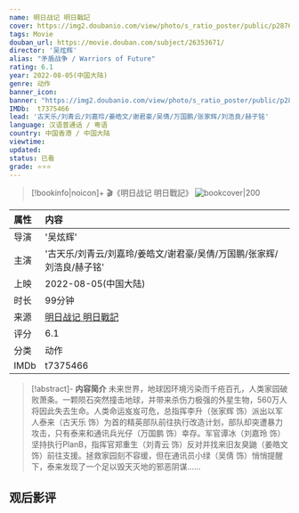 ```yaml
---
name: 明日战记 明日戰記
cover: https://img2.doubanio.com/view/photo/s_ratio_poster/public/p2876734663.jpg
tags: Movie
douban_url: https://movie.douban.com/subject/26353671/
director: '吴炫辉'
alias: "矛盾战争 / Warriors of Future"
rating: 6.1
year: 2022-08-05(中国大陆)
genre: 动作
banner_icon: 
banner: "https://img2.doubanio.com/view/photo/s_ratio_poster/public/p2876734663.jpg"
IMDb:  t7375466
lead: '古天乐/刘青云/刘嘉玲/姜皓文/谢君豪/吴倩/万国鹏/张家辉/刘浩良/赫子铭' 
language: 汉语普通话 / 粤语 
country: 中国香港 / 中国大陆 
viewtime:
updated: 
status: 已看
grade: ⭐️⭐️⭐️
---
```

> [!bookinfo|noicon]+ 🎬《明日战记 明日戰記》
> ![bookcover|200](https://img2.doubanio.com/view/photo/s_ratio_poster/public/p2876734663.jpg)
>
| 属性 | 内容                                       |
|:---- |:------------------------------------------ |
| 导演 | '吴炫辉'                         |
| 主演 | '古天乐/刘青云/刘嘉玲/姜皓文/谢君豪/吴倩/万国鹏/张家辉/刘浩良/赫子铭'                             |
| 上映 | 2022-08-05(中国大陆)                             |
| 时长 | 99分钟                   |
| 来源 | [明日战记 明日戰記](https://movie.douban.com/subject/26353671/) |
| 评分 | 6.1                           |
| 分类 | 动作                            |
| IMDb | t7375466                             | 

> [!abstract]- **内容简介**
>  未来世界，地球因环境污染而千疮百孔，人类家园破败萧条。一颗陨石突然撞击地球，并带来杀伤力极强的外星生物，560万人将因此失去生命。人类命运岌岌可危，总指挥李升（张家辉 饰）派出以军人泰来（古天乐 饰）为首的精英部队前往执行改造计划，部队却突遭暴力攻击，只有泰来和通讯兵光仔（万国鹏 饰）幸存。军官谭冰（刘嘉玲 饰）坚持执行PlanB，指挥官郑重生（刘青云 饰）反对并找来旧友臭鼬（姜皓文 饰）前往支援。拯救家园刻不容缓，但在通讯员小绿（吴倩 饰）悄悄提醒下，泰来发现了一个足以毁天灭地的邪恶阴谋……
>  
## 观后影评
